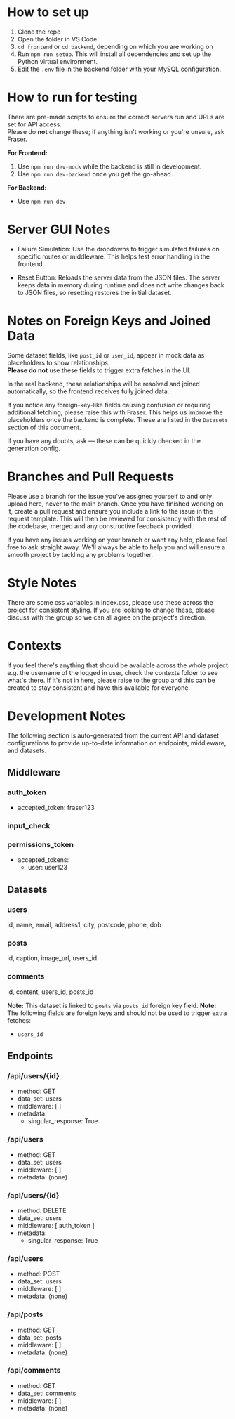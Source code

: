 # How to set up

1. Clone the repo
2. Open the folder in VS Code
3. `cd frontend` or `cd backend`, depending on which you are working on
4. Run `npm run setup`. This will install all dependencies and set up the Python virtual environment.
5. Edit the `.env` file in the backend folder with your MySQL configuration.


# How to run for testing

There are pre-made scripts to ensure the correct servers run and URLs are set for API access.  
Please do **not** change these; if anything isn't working or you're unsure, ask Fraser.

**For Frontend:**
1. Use `npm run dev-mock` while the backend is still in development.
2. Use `npm run dev-backend` once you get the go-ahead.

**For Backend:**
- Use `npm run dev`

# Server GUI Notes

- Failure Simulation: Use the dropdowns to trigger simulated failures on specific routes or middleware. This helps test error handling in the frontend.

- Reset Button: Reloads the server data from the JSON files. The server keeps data in memory during runtime and does not write changes back to JSON files, so resetting restores the initial dataset.


# Notes on Foreign Keys and Joined Data

Some dataset fields, like `post_id` or `user_id`, appear in mock data as placeholders to show relationships.  
**Please do not** use these fields to trigger extra fetches in the UI.

In the real backend, these relationships will be resolved and joined automatically, so the frontend receives fully joined data.

If you notice any foreign-key-like fields causing confusion or requiring additional fetching, please raise this with Fraser. This helps us improve the placeholders once the backend is complete. These are listed in the `Datasets` section of this document.

If you have any doubts, ask — these can be quickly checked in the generation config.


# Branches and Pull Requests

Please use a branch for the issue you've assigned yourself to and only upload here, never to the main branch. Once you have finished working on it, create a pull request and ensure you include a link to the issue in the request template. This will then be reviewed for consistency with the rest of the codebase, merged and any constructive feedback provided.

If you have any issues working on your branch or want any help, please feel free to ask straight away. We'll always be able to help you and will ensure a smooth project by tackling any problems together.


# Style Notes

There are some css variables in index.css, please use these across the project for consistent styling. If you are looking to change these, please discuss with the group so we can all agree on the project's direction.


# Contexts

If you feel there's anything that should be available across the whole project e.g. the username of the logged in user, check the contexts folder to see what's there. If it's not in here, please raise to the group and this can be created to stay consistent and have this available for everyone.


# Development Notes

The following section is auto-generated from the current API and dataset configurations to provide up-to-date information on endpoints, middleware, and datasets.


## Middleware

### auth_token
- accepted_token: fraser123

### input_check


### permissions_token
- accepted_tokens: 
  - user: user123

## Datasets

### users
id, name, email, address1, city, postcode, phone, dob

### posts
id, caption, image_url, users_id

### comments
id, content, users_id, posts_id

**Note:** This dataset is linked to `posts` via `posts_id` foreign key field.
**Note:** The following fields are foreign keys and should not be used to trigger extra fetches:
- `users_id`

## Endpoints

### /api/users/{id}
- method: GET
- data_set: users
- middleware: [  ]
- metadata: 
  - singular_response: True

### /api/users
- method: GET
- data_set: users
- middleware: [  ]
- metadata: (none)

### /api/users/{id}
- method: DELETE
- data_set: users
- middleware: [ auth_token ]
- metadata: 
  - singular_response: True

### /api/users
- method: POST
- data_set: users
- middleware: [  ]
- metadata: (none)

### /api/posts
- method: GET
- data_set: posts
- middleware: [  ]
- metadata: (none)

### /api/comments
- method: GET
- data_set: comments
- middleware: [  ]
- metadata: (none)
